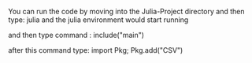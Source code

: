 You can run the code by moving into the Julia-Project directory and then type:
julia
and the julia environment would start running

and then type command : include("main")

after this command type: import Pkg; Pkg.add("CSV")
